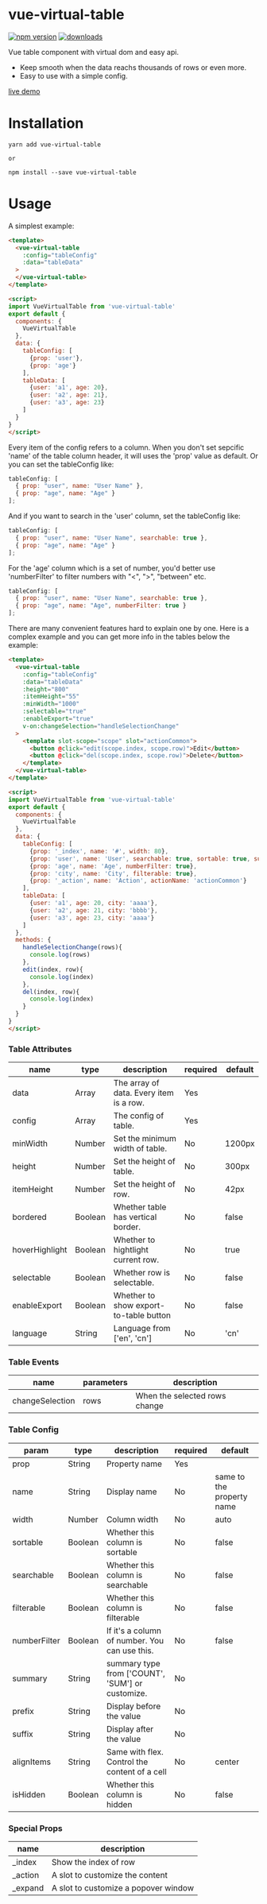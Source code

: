 # vue-virtual-table

[![npm version](https://badge.fury.io/js/vue-virtual-table.svg)](https://badge.fury.io/js/vue-virtual-table)
[![downloads](https://img.shields.io/npm/dm/vue-virtual-table.svg)](https://www.npmjs.com/package/vue-virtual-table)

Vue table component with virtual dom and easy api.

* Keep smooth when the data reachs thousands of rows or even more.
* Easy to use with a simple config.

[live demo](http://p.waningflow.com/vue-virtual-table/)

# Installation

```
yarn add vue-virtual-table

or

npm install --save vue-virtual-table
```

# Usage

A simplest example:

```html
<template>
  <vue-virtual-table
    :config="tableConfig"
    :data="tableData"
  >
  </vue-virtual-table>
</template>

<script>
import VueVirtualTable from 'vue-virtual-table'
export default {
  components: {
    VueVirtualTable
  },
  data: {
    tableConfig: [
      {prop: 'user'},
      {prop: 'age'}
    ],
    tableData: [
      {user: 'a1', age: 20},
      {user: 'a2', age: 21},
      {user: 'a3', age: 23}
    ]
  }
}
</script>
```

Every item of the config refers to a column. When you don't set sepcific 'name' of the table column header, it will uses the 'prop' value as default. Or you can set the tableConfig like:

```js
tableConfig: [
  { prop: "user", name: "User Name" },
  { prop: "age", name: "Age" }
];
```

And if you want to search in the 'user' column, set the tableConfig like:

```js
tableConfig: [
  { prop: "user", name: "User Name", searchable: true },
  { prop: "age", name: "Age" }
];
```

For the 'age' column which is a set of number, you'd better use 'numberFilter' to filter numbers with "<", ">", "between" etc.

```js
tableConfig: [
  { prop: "user", name: "User Name", searchable: true },
  { prop: "age", name: "Age", numberFilter: true }
];
```

There are many convenient features hard to explain one by one.
Here is a complex example and you can get more info in the tables below the example:

```html
<template>
  <vue-virtual-table
    :config="tableConfig"
    :data="tableData"
    :height="800"
    :itemHeight="55"
    :minWidth="1000"
    :selectable="true"
    :enableExport="true"
    v-on:changeSelection="handleSelectionChange"
  >
    <template slot-scope="scope" slot="actionCommon">
      <button @click="edit(scope.index, scope.row)">Edit</button>
      <button @click="del(scope.index, scope.row)">Delete</button>
    </template>
  </vue-virtual-table>
</template>

<script>
import VueVirtualTable from 'vue-virtual-table'
export default {
  components: {
    VueVirtualTable
  },
  data: {
    tableConfig: [
      {prop: '_index', name: '#', width: 80},
      {prop: 'user', name: 'User', searchable: true, sortable: true, summary: 'COUNT'},
      {prop: 'age', name: 'Age', numberFilter: true},
      {prop: 'city', name: 'City', filterable: true},
      {prop: '_action', name: 'Action', actionName: 'actionCommon'}
    ],
    tableData: [
      {user: 'a1', age: 20, city: 'aaaa'},
      {user: 'a2', age: 21, city: 'bbbb'},
      {user: 'a3', age: 23, city: 'aaaa'}
    ]
  },
  methods: {
    handleSelectionChange(rows){
      console.log(rows)
    },
    edit(index, row){
      console.log(index)
    },
    del(index, row){
      console.log(index)
    }
  }
}
</script>
```

### Table Attributes

| name           | type    | description                             | required | default |
| -------------- | ------- | --------------------------------------- | -------- | ------- |
| data           | Array   | The array of data. Every item is a row. | Yes      |         |
| config         | Array   | The config of table.                    | Yes      |         |
| minWidth       | Number  | Set the minimum width of table.         | No       | 1200px  |
| height         | Number  | Set the height of table.                | No       | 300px   |
| itemHeight     | Number  | Set the height of row.                  | No       | 42px    |
| bordered       | Boolean | Whether table has vertical border.      | No       | false   |
| hoverHighlight | Boolean | Whether to hightlight current row.      | No       | true    |
| selectable     | Boolean | Whether row is selectable.              | No       | false   |
| enableExport   | Boolean | Whether to show export-to-table button  | No       | false   |
| language       | String  | Language from ['en', 'cn']              | No       | 'cn'    |

### Table Events

| name            | parameters | description                   |
| --------------- | ---------- | ----------------------------- |
| changeSelection | rows       | When the selected rows change |

### Table Config

| param        | type    | description                                      | required | default                   |
| ------------ | ------- | ------------------------------------------------ | -------- | ------------------------- |
| prop         | String  | Property name                                    | Yes      |                           |
| name         | String  | Display name                                     | No       | same to the property name |
| width        | Number  | Column width                                     | No       | auto                      |
| sortable     | Boolean | Whether this column is sortable                  | No       | false                     |
| searchable   | Boolean | Whether this column is searchable                | No       | false                     |
| filterable   | Boolean | Whether this column is filterable                | No       | false                     |
| numberFilter | Boolean | If it's a column of number. You can use this.    | No       | false                     |
| summary      | String  | summary type from ['COUNT', 'SUM'] or customize. | No       |                           |
| prefix       | String  | Display before the value                         | No       |                           |
| suffix       | String  | Display after the value                          | No       |                           |
| alignItems   | String  | Same with flex. Control the content of a cell    | No       | center                    |
| isHidden     | Boolean | Whether this column is hidden                    | No       | false                     |

### Special Props

| name     | description                          |
| -------- | ------------------------------------ |
| \_index  | Show the index of row                |
| \_action | A slot to customize the content      |
| \_expand | A slot to customize a popover window |

